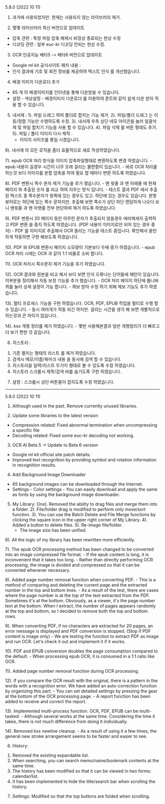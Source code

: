 
5.8.0 (2022 10 11)

1. 과거에 사용되었지만. 현재는 사용되지 않는 라이브러리 제거. 

2. 몇몇 라이브러리 최신 버전으로 업데이트 
  - 압축 관련 : 특정 파일 압축 해제시 비정상 종료되는 현상 수정 
  - 디코딩 관련 :  일부 euc-kr 디코딩 안되는 현상 수정. 


3. OCR 인공지능 베타5 -> 베타6 버전으로 업데이트  
  - Google ml kit 공식사이트 패치 내용 : 
  - 인식 결과에 기호 및 회전 정보를 제공하여 텍스트 인식 를 개선했습니다.

4. 배경 이미지 다운로더 추가 
  - 65 개 의 배경이미지를 인터넷을 통해 다운받을 수 있습니다. 
  - 설정 - 색상설정 - 배경이미지 다운로더 를 이용하여 폰트와 같이 쉽게 다운 받아 적용 할 수 있습니다. 

5. 내서재 : 
  1). 파일 드래그 하여 폴더로 합치는 기능 제거.
  2). 파일/폴더 드래그 는 이동/정렬 기능만 수행하도록 수정. 
  3). 내서재 우측 상단 네모 아이콘을 눌러 일괄삭제 및 파일 합치기 기능을 사용 할 수 있습니다. 
  4). 파일 삭제 를 버튼 형태도 추가. 
  5). 파일 / 폴더 이미지 다시 제작 . 
   - 이미지 사이즈를 통일 시켰습니다. 

  6). 내서재 의 모든 로직을 좀더 효율적으로 새로 작성하였습니다. 

  7). epub OCR 처리 방식을 이미지 압축파일형태로 변환하도록 변경 하였습니다. 
    - epub 내용이 길경우 시간이 너무 오래 걸리는 불편함이 있습니다. 
    - 바로 OCR 처리를 하는것 보다 이미지를 분할 압축을 하여 필요 할 때마다 변환 하도록 하였습니다. 

  8). PDF 변환시 쪽수 문자 제거 기능을 추가 했습니다. 
    - 맨 윗줄 과 맨 아래줄 에 현재 페이지 와 추출된 숫자 를 비교 하여 지우는 방식 입니다. 
    - 테스트 결과 PDF 에서 추출된 텍스트 중 쪽수문자가 윗쪽에 있는 경우도 있고. 하단에 있는 경우도 있습니다. 분명 뷰어로는 하단에 있는 쪽수 문자지만. 추출해 보면 쪽수가 상단 하단 랜덤하게 나오다 보니 맨윗줄 과 맨 아랫줄 전부 판단하여 제거 하도록 하였습니다. 

  9).  PDF 변환시 20 페이지 동안 아무런 문자가 추출되지 않을경우 에러메세지 출력하고 PDF 변환 을 중지 하도록 하였습니다. (PDF 내용이 이미지로만 되어 있는 경우 중지)
    - PDF 를 이미지로 추출해서 OCR 돌리는 기능을 테스트 중입니다. 확인해서 쓸만하게 작동하면 구현 해보도록 하겠습니다. 

  10). PDF 와 EPUB 변환시 페이지 소모량이 기본보다 두배 증가 하였습니다. 
    - epub OCR 처리 시에는 OCR 과 같이 1:1 비율로 소비 합니다. 
  
  11). OCR 처리시 쪽수문자 제거 기능을 추가 하였습니다. 

  12). OCR 결과와 원본을 비교 해서 보다 보면 인식 오류나는 단어들에 패턴이 있습니다. 이부분을 정리해서 자동 보정 기능을 추가 했습니다.
    - OCR 처리 페이지 하단에 톱니바퀴를 눌러 상세 설정이 가능 합니다. 
    - 제보 받아 수정 하기 위해 제보 기능도 추가 하였습니다.
  

  13). 멀티 프로세스 기능을 구현 하였습니다. OCR, PDF, EPUB 작업을 멀티로 수행 할 수 있습니다. 
    - 동시 여러개가 작동 되긴 하지만. 걸리는 시간을 생각 해 보면 개별적으로 하는것과 큰 차이가 없습니다. 

  14). kss 개행 정리를 제거 하였습니다. 
    - 몇번 사용해본결과 일반 개행정리가 더 빠르고 더 보기 편한 것 같습니다. 

6. 히스토리 : 
  1) 기존 펼치는 형태의 리스트 를 제거 하였습니다. 
  2) 검색시 메모/이름/북마크 내용 을 동시에 검색 할 수 있습니다. 
  3) 히스토리을 달력/리스트 두가지 형태로 볼 수 있도록 수정 하였습니다. 
  4) 히스토리 스크롤시 제목/검색 바를 숨기도록 구현 하였습니다. 

7. 설정 : 스크롤시 상단 버튼들이 접히도록 수정 하였습니다. 


---

5.8.0 (2022 10 11)
1. Although used in the past. Remove currently unused libraries.

2. Update some libraries to the latest version
  - Compression related: Fixed abnormal termination when uncompressing a specific file
  - Decoding related: Fixed some euc-kr decoding not working.


3. OCR AI Beta 5 -> Update to Beta 6 version
  - Google ml kit official site patch details:
  - Improved text recognition by providing symbol and rotation information in recognition results.

4. Add Background Image Downloader
  - 65 background images can be downloaded through the Internet.
  - Settings - Color settings - You can easily download and apply the same as fonts by using the background image downloader.

5. My Library:
  One). Removed the ability to drag files and merge them into a folder.
  2). File/folder drag is modified to perform only move/sort function.
  3). You can use the Batch Delete and File Merge functions by clicking the square icon in the upper right corner of My Library.
  4). Added a button to delete files.
  5). Re-image file/folder.
   - The image size has been unified.

  6). All the logic of my library has been rewritten more efficiently.

  7). The epub OCR processing method has been changed to be converted into an image compressed file format.
    - If the epub content is long, it is inconvenient that it takes too long.
    - Rather than directly performing OCR processing, the image is divided and compressed so that it can be converted whenever necessary.

  8). Added page number removal function when converting PDF.
    - This is a method of comparing and deleting the current page and the extracted number in the top and bottom lines.
    - As a result of the test, there are cases where the page number is at the top of the text extracted from the PDF. Sometimes it's at the bottom. Obviously, as a viewer, it's the page number text at the bottom. When I extract, the number of pages appears randomly at the top and bottom, so I decided to remove both the top and bottom rows.

  9). When converting PDF, if no characters are extracted for 20 pages, an error message is displayed and PDF conversion is stopped. (Stop if PDF content is image only)
    - We are testing the function to extract PDF as image and run OCR. Let's check it out and implement it if it works.

  10). PDF and EPUB conversion doubles the page consumption compared to the default.
    - When processing epub OCR, it is consumed in a 1:1 ratio like OCR.
  
  11). Added page number removal function during OCR processing.

  12). If you compare the OCR result with the original, there is a pattern in the words with a recognition error. We have added an auto-correction function by organizing this part.
    - You can set detailed settings by pressing the gear at the bottom of the OCR processing page.
    - A report function has been added to receive and correct the report.
  

  13). Implemented multi-process function. OCR, PDF, EPUB can be multi-tasked.
    - Although several works at the same time. Considering the time it takes, there is not much difference from doing it individually.

  14). Removed kss newline cleanup.
    - As a result of using it a few times, the general new stroke arrangement seems to be faster and easier to see.

6. History:
  1) Removed the existing expandable list.
  2) When searching, you can search memo/name/bookmark contents at the same time.
  3) The history has been modified so that it can be viewed in two forms: calendar/list.
  4) It has been implemented to hide the title/search bar when scrolling the history.

7. Settings: Modified so that the top buttons are folded when scrolling.